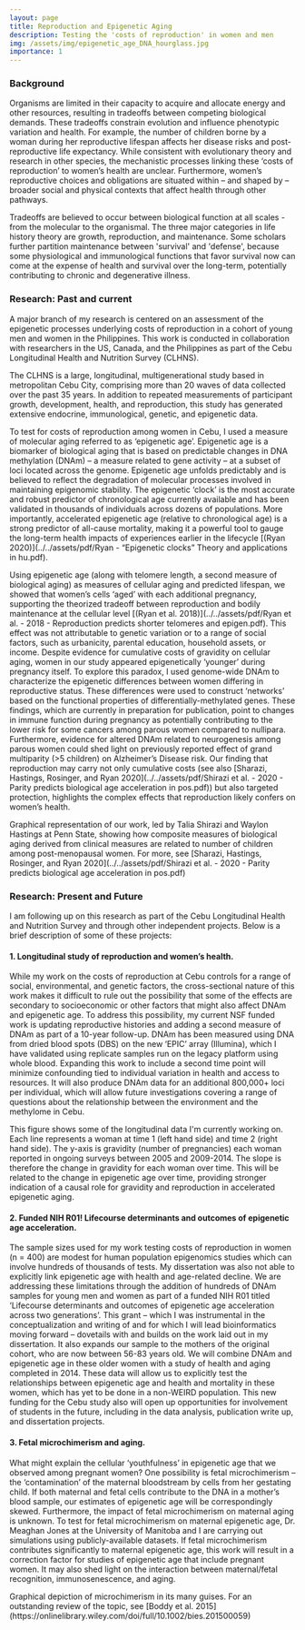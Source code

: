 ```yaml
---
layout: page
title: Reproduction and Epigenetic Aging
description: Testing the 'costs of reproduction' in women and men
img: /assets/img/epigenetic_age_DNA_hourglass.jpg
importance: 1
---
```

### Background 

Organisms are limited in their capacity to acquire and allocate energy and other resources, resulting in tradeoffs between competing biological demands. These tradeoffs constrain evolution and influence phenotypic variation and health. For example, the number of children borne by a woman during her reproductive lifespan affects her disease risks and post-reproductive life expectancy. While consistent with evolutionary theory and research in other species, the mechanistic processes linking these ‘costs of reproduction’ to women’s health are unclear. Furthermore, women’s reproductive choices and obligations are situated within – and shaped by – broader social and physical contexts that affect health through other pathways. 

<div class="row">
    <div class="col-sm mt-3 mt-md-0">
        <img class="img-fluid rounded z-depth-1" src="{{ '/assets/img/tradeoffs.jpg' | relative_url }}" alt="" title="example image"/>
    </div>
</div>
<div class="caption">
    Tradeoffs are believed to occur between biological function at all scales - from the molecular to the organismal. The three major categories in life history theory are growth, reproduction, and maintenance. Some scholars further partition maintenance between 'survival' and 'defense', because some physiological and immunological functions that favor survival now can come at the expense of health and survival over the long-term, potentially contributing to chronic and degenerative illness.
</div>


### Research: Past and current

A major branch of my research is centered on an assessment of the epigenetic processes underlying costs of reproduction in a cohort of young men and women in the Philippines. This work is conducted in collaboration with researchers in the US, Canada, and the Philippines as part of the Cebu Longitudinal Health and Nutrition Survey (CLHNS). 

<div class="row">
    <div class="col-sm mt-3 mt-md-0">
        <img class="img-fluid rounded z-depth-1" src="{{ '/assets/img/Cebu_(city)_Banner.jpg' | relative_url }}" alt="" title="example image"/>
    </div>
</div>
<div class="caption">
The CLHNS is a large, longitudinal, multigenerational study based in metropolitan Cebu City, comprising more than 20 waves of data collected over the past 35 years. In addition to repeated measurements of participant growth, development, health, and reproduction, this study has generated extensive endocrine, immunological, genetic, and epigenetic data. 
</div>


To test for costs of reproduction among women in Cebu, I used a measure of molecular aging referred to as ‘epigenetic age’. Epigenetic age is a biomarker of biological aging that is based on predictable changes in DNA methylation (DNAm) – a measure related to gene activity – at a subset of loci located across the genome. Epigenetic age unfolds predictably and is believed to reflect the degradation of molecular processes involved in maintaining epigenomic stability. The epigenetic ‘clock’ is the most accurate and robust predictor of chronological age currently available and has been validated in thousands of individuals across dozens of populations. More importantly, accelerated epigenetic age (relative to chronological age) is a strong predictor of all-cause mortality, making it a powerful tool to gauge the long-term health impacts of experiences earlier in the lifecycle [(Ryan 2020)](../../assets/pdf/Ryan - “Epigenetic clocks” Theory and applications in hu.pdf).


Using epigenetic age (along with telomere length, a second measure of biological aging) as measures of cellular aging and predicted lifespan, we showed that women’s cells ‘aged’ with each additional pregnancy, supporting the theorized tradeoff between reproduction and bodily maintenance at the cellular level [(Ryan et al. 2018)](../../assets/pdf/Ryan et al. - 2018 - Reproduction predicts shorter telomeres and epigen.pdf). This effect was not attributable to genetic variation or to a range of social factors, such as urbanicity, parental education, household assets, or income. Despite evidence for cumulative costs of gravidity on cellular aging, women in our study appeared epigenetically ‘younger’ during pregnancy itself. To explore this paradox, I used genome-wide DNAm to characterize the epigenetic differences between women differing in reproductive status. These differences were used to construct ‘networks’ based on the functional properties of differentially-methylated genes. These findings, which are currently in preparation for publication, point to changes in immune function during pregnancy as potentially contributing to the lower risk for some cancers among parous women compared to nullipara. Furthermore, evidence for altered DNAm related to neurogenesis among parous women could shed light on previously reported effect of grand multiparity (>5 children) on Alzheimer’s Disease risk. Our finding that reproduction may carry not only cumulative costs (see also [Sharazi, Hastings, Rosinger, and Ryan 2020](../../assets/pdf/Shirazi et al. - 2020 - Parity predicts biological age acceleration in pos.pdf)) but also targeted protection, highlights the complex effects that reproduction likely confers on women’s health.

<div class="row">
    <div class="row justify-content-sm-center">
        <img class="img-fluid rounded z-depth-1" src="{{ '/assets/img/CoR_Composite_Measures.jpg' | relative_url }}" alt="" title="example image"/>
    </div>
</div>
<div class="caption">
Graphical representation of our work, led by Talia Shirazi and Waylon Hastings at Penn State, showing how composite measures of biological aging derived from clinical measures are related to number of children among post-menopausal women. For more, see [Sharazi, Hastings, Rosinger, and Ryan 2020](../../assets/pdf/Shirazi et al. - 2020 - Parity predicts biological age acceleration in pos.pdf)
</div>

### Research: Present and Future

I am following up on this research as part of the Cebu Longitudinal Health and Nutrition Survey and through other independent projects. Below is a brief description of some of these projects:

#### 1. __Longitudinal study of reproduction and women’s health.__

While my work on the costs of reproduction at Cebu controls for a range of social, environmental, and genetic factors, the cross-sectional nature of this work makes it difficult to rule out the possibility that some of the effects are secondary to socioeconomic or other factors that might also affect DNAm and epigenetic age. To address this possibility, my current NSF funded work is updating reproductive histories and adding a second measure of DNAm as part of a 10-year follow-up. DNAm has been measured using DNA from dried blood spots (DBS) on the new ‘EPIC’ array (Illumina), which I have validated using replicate samples run on the legacy platform using whole blood. Expanding this work to include a second time point will minimize confounding tied to individual variation in health and access to resources. It will also produce DNAm data for an additional 800,000+ loci per individual, which will allow future investigations covering a range of questions about the relationship between the environment and the methylome in Cebu.

<div class="row">
    <div class="class="mx-auto" style="width: 500px;">
        <img class="img-fluid rounded z-depth-1" src="{{ '/assets/img/CoR_Longitudinal.jpg' | relative_url }}" alt="" title="example image"/>
    </div>
</div>
<div class="caption">
This figure shows some of the longitudinal data I'm currently working on. Each line represents a woman at time 1 (left hand side) and time 2 (right hand side). The y-axis is gravidity (number of pregnancies) each woman reported in ongoing surveys between 2005 and 2009-2014. The slope is therefore the change in gravidity for each woman over time. This will be related to the change in epigenetic age over time, providing stronger indication of a causal role for gravidity and reproduction in accelerated epigenetic aging. 
</div>

#### 2. __**Funded NIH R01!** Lifecourse determinants and outcomes of epigenetic age acceleration.__

The sample sizes used for my work testing costs of reproduction in women (n = 400) are modest for human population epigenomics studies which can involve hundreds of thousands of tests. My dissertation was also not able to explicitly link epigenetic age with health and age-related decline. We are addressing these limitations through the addition of hundreds of DNAm samples for young men and women as part of a funded NIH R01 titled ‘Lifecourse determinants and outcomes of epigenetic age acceleration across two generations’. This grant – which I was instrumental in the conceptualization and writing of and for which I will lead bioinformatics moving forward – dovetails with and builds on the work laid out in my dissertation. It also expands our sample to the mothers of the original cohort, who are now between 56-83 years old. We will combine DNAm and epigenetic age in these older women with a study of health and aging completed in 2014. These data will allow us to explicitly test the relationships between epigenetic age and health and mortality in these women, which has yet to be done in a non-WEIRD population. This new funding for the Cebu study also will open up opportunities for involvement of students in the future, including in the data analysis, publication write up, and dissertation projects.

#### 3. __Fetal microchimerism and aging.__ 

What might explain the cellular ‘youthfulness’ in epigenetic age that we observed among pregnant women? One possibility is fetal microchimerism – the ‘contamination’ of the maternal bloodstream by cells from her gestating child. If both maternal and fetal cells contribute to the DNA in a mother’s blood sample, our estimates of epigenetic age will be correspondingly skewed. Furthermore, the impact of fetal microchimerism on maternal aging is unknown. To test for fetal microchimerism on maternal epigenetic age, Dr. Meaghan Jones at the University of Manitoba and I are carrying out simulations using publicly-available datasets. If fetal microchimerism contributes significantly to maternal epigenetic age, this work will result in a correction factor for studies of epigenetic age that include pregnant women. It may also shed light on the interaction between maternal/fetal recognition, immunosenescence, and aging.

<div class="row">
    <div class="row justify-content-sm-center">
        <img class="img-fluid rounded z-depth-1" src="{{ '/assets/img/microchimerism.jpg' | relative_url }}" alt="" title="example image"/>
    </div>
</div>
<div class="caption">
Graphical depiction of microchimerism in its many guises. For an outstanding review of the topic, see [Boddy et al. 2015](https://onlinelibrary.wiley.com/doi/full/10.1002/bies.201500059)
</div>